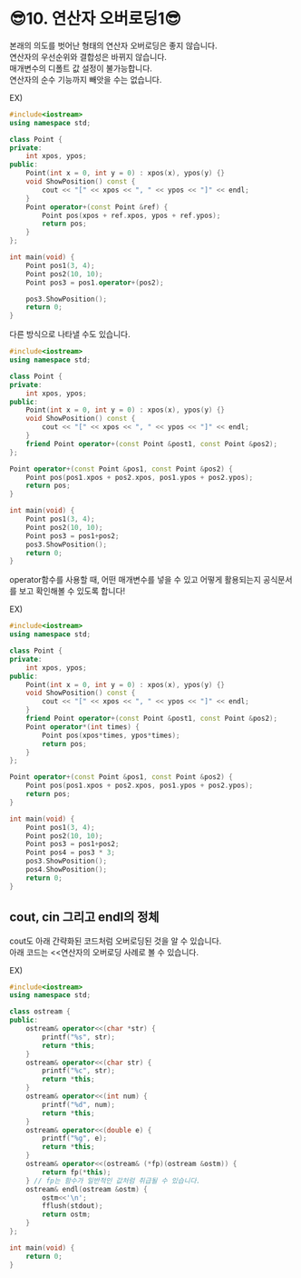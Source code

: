 # 😎10. 연산자 오버로딩1😎

본래의 의도를 벗어난 형태의 연산자 오버로딩은 좋지 않습니다.  
연산자의 우선순위와 결합성은 바뀌지 않습니다.   
매개변수의 디폴트 값 설정이 불가능합니다.  
연산자의 순수 기능까지 빼앗을 수는 없습니다.  

EX)  

```cpp
#include<iostream>
using namespace std;

class Point {
private:
	int xpos, ypos;
public:
	Point(int x = 0, int y = 0) : xpos(x), ypos(y) {}
	void ShowPosition() const {
		cout << "[" << xpos << ", " << ypos << "]" << endl;
	}
	Point operator+(const Point &ref) {
		Point pos(xpos + ref.xpos, ypos + ref.ypos);
		return pos;
	}
};

int main(void) {
	Point pos1(3, 4);
	Point pos2(10, 10);
	Point pos3 = pos1.operator+(pos2);

	pos3.ShowPosition();
	return 0;
}
```

다른 방식으로 나타낼 수도 있습니다.  

```cpp
#include<iostream>
using namespace std;

class Point {
private:
	int xpos, ypos;
public:
	Point(int x = 0, int y = 0) : xpos(x), ypos(y) {}
	void ShowPosition() const {
		cout << "[" << xpos << ", " << ypos << "]" << endl;
	}
	friend Point operator+(const Point &post1, const Point &pos2);
};

Point operator+(const Point &pos1, const Point &pos2) {
	Point pos(pos1.xpos + pos2.xpos, pos1.ypos + pos2.ypos);
	return pos;
}

int main(void) {
	Point pos1(3, 4);
	Point pos2(10, 10);
	Point pos3 = pos1+pos2;
	pos3.ShowPosition();
	return 0;
}
```

operator함수를 사용할 때, 어떤 매개변수를 넣을 수 있고 어떻게 활용되는지 공식문서를 보고 확인해볼 수 있도록 합니다!  

EX)  

```cpp
#include<iostream>
using namespace std;

class Point {
private:
	int xpos, ypos;
public:
	Point(int x = 0, int y = 0) : xpos(x), ypos(y) {}
	void ShowPosition() const {
		cout << "[" << xpos << ", " << ypos << "]" << endl;
	}
	friend Point operator+(const Point &post1, const Point &pos2);
	Point operator*(int times) {
		Point pos(xpos*times, ypos*times);
		return pos;
	}
};

Point operator+(const Point &pos1, const Point &pos2) {
	Point pos(pos1.xpos + pos2.xpos, pos1.ypos + pos2.ypos);
	return pos;
}

int main(void) {
	Point pos1(3, 4);
	Point pos2(10, 10);
	Point pos3 = pos1+pos2;
	Point pos4 = pos3 * 3;
	pos3.ShowPosition();
	pos4.ShowPosition();
	return 0;
}
```

## cout, cin 그리고 endl의 정체

cout도 아래 간략화된 코드처럼 오버로딩된 것을 알 수 있습니다.  
아래 코드는 <<연산자의 오버로딩 사례로 볼 수 있습니다.  

EX)  

```cpp
#include<iostream>
using namespace std;

class ostream {
public:
	ostream& operator<<(char *str) {
		printf("%s", str);
		return *this;
	}
	ostream& operator<<(char str) {
		printf("%c", str);
		return *this;
	}
	ostream& operator<<(int num) {
		printf("%d", num);
		return *this;
	}
	ostream& operator<<(double e) {
		printf("%g", e);
		return *this;
	}
	ostream& operator<<(ostream& (*fp)(ostream &ostm)) {
		return fp(*this);
	} // fp는 함수가 일반적인 값처럼 취급될 수 있습니다.
	ostream& endl(ostream &ostm) {
		ostm<<'\n';
		fflush(stdout);
		return ostm;
	}
};

int main(void) {
	return 0;
}
```
